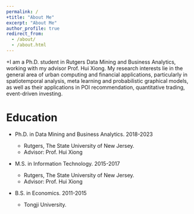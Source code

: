 ```yaml
---
permalink: /
+title: "About Me"
excerpt: "About Me"
author_profile: true
redirect_from: 
  - /about/
  - /about.html
---
```

+I am a Ph.D. student in Rutgers Data Mining and Business Analytics, working with my advisor Prof. Hui Xiong. My research interests lie in the general area of urban computing and financial applications, particularly in spatiotemporal analysis, meta learning and probabilistic graphical models, as well as their applications in POI recommendation, quantitative trading, event-driven investing.

Education 
======
* Ph.D. in Data Mining and Business Analytics. 2018-2023
  * Rutgers, The State University of New Jersey.
  * Advisor: Prof. Hui Xiong

* M.S. in Information Technology. 2015-2017
  * Rutgers, The State University of New Jersey.
  * Advisor: Prof. Hui Xiong

* B.S. in Economics. 2011-2015
  * Tongji University.
